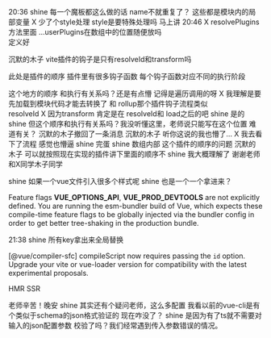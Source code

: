 20:36
shine
每一个魔板都这么做的话 name不就重复了？
这些都是模块内的局部变量 
X
少了个style处理  style是要特殊处理吗 马上讲
20:46
X
resolvePlugins 方法里面 …userPlugins在数组中的位置随便放吗  
定义好

沉默的木子
vite插件的钩子是只有resolveId和transform吗 

此处是插件的顺序
插件里有很多钩子函数
每个钩子函数对应不同的执行阶段


这个地方的顺序 和执行有关系吗？还是有点懵 记得是遍历调用的呀 
X
我理解是要先加载到模块代码才能去转换了 和 rollup那个插件钩子流程类似  
resolveId
X
因为transform 肯定是在 resolveId和 load之后的吧 
shine
是的 
shine
但这个顺序和执行有关系吗？我没听懂这里，老师说只能写在这个位置 难道有关？ 
沉默的木子撤回了一条消息
沉默的木子
听你这说的我也懵了… 
X
我去看下了流程 感觉也懵逼 
shine
完蛋 
shine
数组内部 这个插件的顺序的问题 
沉默的木子
可以就按照现在实现的插件讲下里面的顺序不 
shine
我大概理解了  谢谢老师 和X同学木子同学 


shine
如果一个vue文件引入很多个样式呢 
shine
也是一个一个拿进来？ 


Feature flags 
__VUE_OPTIONS_API__,
 __VUE_PROD_DEVTOOLS__ 
 are not explicitly defined. 
 You are running the esm-bundler build of Vue,
  which expects these compile-time feature flags to be globally injected via the bundler config
   in order to get better tree-shaking in the production bundle.


21:38
shine
所有key拿出来全局替换 



[@vue/compiler-sfc] compileScript now requires passing the `id` option.
Upgrade your vite or vue-loader version for compatibility with the latest experimental proposals.

HMR
SSR




老师辛苦！晚安 
shine
其实还有个疑问老师，这么多配置 我看以前的vue-cli是有个类似于schema的json格式验证的 现在咋没了？ 
shine
是因为有了ts就不需要对输入的json配置参数 校验了吗？我们经常遇到传入参数错误的情况。 


